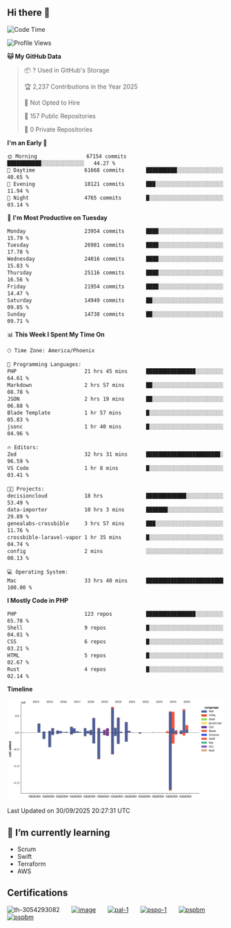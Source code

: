 ## Hi there 👋

<!--START_SECTION:waka-->
![Code Time](http://img.shields.io/badge/Code%20Time-11%2C795%20hrs%2043%20mins-blue)

![Profile Views](http://img.shields.io/badge/Profile%20Views-4-blue)

**🐱 My GitHub Data** 

> 📦 ? Used in GitHub's Storage 
 > 
> 🏆 2,237 Contributions in the Year 2025
 > 
> 🚫 Not Opted to Hire
 > 
> 📜 157 Public Repositories 
 > 
> 🔑 0 Private Repositories 
 > 
**I'm an Early 🐤** 

```text
🌞 Morning                67154 commits       ███████████░░░░░░░░░░░░░░   44.27 % 
🌆 Daytime                61668 commits       ██████████░░░░░░░░░░░░░░░   40.65 % 
🌃 Evening                18121 commits       ███░░░░░░░░░░░░░░░░░░░░░░   11.94 % 
🌙 Night                  4765 commits        █░░░░░░░░░░░░░░░░░░░░░░░░   03.14 % 
```
📅 **I'm Most Productive on Tuesday** 

```text
Monday                   23954 commits       ████░░░░░░░░░░░░░░░░░░░░░   15.79 % 
Tuesday                  26981 commits       ████░░░░░░░░░░░░░░░░░░░░░   17.78 % 
Wednesday                24016 commits       ████░░░░░░░░░░░░░░░░░░░░░   15.83 % 
Thursday                 25116 commits       ████░░░░░░░░░░░░░░░░░░░░░   16.56 % 
Friday                   21954 commits       ████░░░░░░░░░░░░░░░░░░░░░   14.47 % 
Saturday                 14949 commits       ██░░░░░░░░░░░░░░░░░░░░░░░   09.85 % 
Sunday                   14738 commits       ██░░░░░░░░░░░░░░░░░░░░░░░   09.71 % 
```


📊 **This Week I Spent My Time On** 

```text
🕑︎ Time Zone: America/Phoenix

💬 Programming Languages: 
PHP                      21 hrs 45 mins      ████████████████░░░░░░░░░   64.61 % 
Markdown                 2 hrs 57 mins       ██░░░░░░░░░░░░░░░░░░░░░░░   08.78 % 
JSON                     2 hrs 19 mins       ██░░░░░░░░░░░░░░░░░░░░░░░   06.88 % 
Blade Template           1 hr 57 mins        █░░░░░░░░░░░░░░░░░░░░░░░░   05.83 % 
jsonc                    1 hr 40 mins        █░░░░░░░░░░░░░░░░░░░░░░░░   04.96 % 

🔥 Editors: 
Zed                      32 hrs 31 mins      ████████████████████████░   96.59 % 
VS Code                  1 hr 8 mins         █░░░░░░░░░░░░░░░░░░░░░░░░   03.41 % 

🐱‍💻 Projects: 
decisioncloud            18 hrs              █████████████░░░░░░░░░░░░   53.49 % 
data-importer            10 hrs 3 mins       ███████░░░░░░░░░░░░░░░░░░   29.89 % 
genealabs-crossbible     3 hrs 57 mins       ███░░░░░░░░░░░░░░░░░░░░░░   11.76 % 
crossbible-laravel-vapor 1 hr 35 mins        █░░░░░░░░░░░░░░░░░░░░░░░░   04.74 % 
config                   2 mins              ░░░░░░░░░░░░░░░░░░░░░░░░░   00.13 % 

💻 Operating System: 
Mac                      33 hrs 40 mins      █████████████████████████   100.00 % 
```

**I Mostly Code in PHP** 

```text
PHP                      123 repos           ████████████████░░░░░░░░░   65.78 % 
Shell                    9 repos             █░░░░░░░░░░░░░░░░░░░░░░░░   04.81 % 
CSS                      6 repos             █░░░░░░░░░░░░░░░░░░░░░░░░   03.21 % 
HTML                     5 repos             █░░░░░░░░░░░░░░░░░░░░░░░░   02.67 % 
Rust                     4 repos             █░░░░░░░░░░░░░░░░░░░░░░░░   02.14 % 
```



**Timeline**

![Lines of Code chart](https://raw.githubusercontent.com/mikebronner/mikebronner/master/assets/bar_graph.png)


 Last Updated on 30/09/2025 20:27:31 UTC
<!--END_SECTION:waka-->

<!--
**mikebronner/mikebronner** is a ✨ _special_ ✨ repository because its `README.md` (this file) appears on your GitHub profile.

Here are some ideas to get you started:

- 🔭 I’m currently working on ...
- 🌱 I’m currently learning ...
- 👯 I’m looking to collaborate on ...
- 🤔 I’m looking for help with ...
- 💬 Ask me about ...
- 📫 How to reach me: ...
- 😄 Pronouns: ...
- ⚡ Fun fact: ...
-->

## 🌱 I’m currently learning

- Scrum
- Swift
- Terraform
- AWS

## Certifications

![th-3054293082](https://user-images.githubusercontent.com/1791050/208267034-c5006f82-ae89-41eb-9478-7106c5aba070.jpg)
&nbsp;&nbsp;&nbsp;&nbsp;&nbsp;
[![image](https://images.credly.com/size/100x100/images/a2790314-008a-4c3d-9553-f5e84eb359ba/image.png)](https://www.credly.com/users/mike-bronner)
&nbsp;&nbsp;&nbsp;&nbsp;&nbsp;
[![pal-1](https://images.credly.com/size/100x100/images/78c772ee-6b3c-4348-ac66-58ac5a2cf581/image.png)](https://www.credly.com/users/mike-bronner)
&nbsp;&nbsp;&nbsp;&nbsp;&nbsp;
[![pspo-1](https://images.credly.com/size/100x100/images/591762c5-fae7-49c6-b326-e1756979928d/image.png)](https://www.credly.com/users/mike-bronner)
&nbsp;&nbsp;&nbsp;&nbsp;&nbsp;
[![pspbm](https://images.credly.com/size/100x100/images/55a21a78-59af-4294-810e-e4014e9ca1be/image.png)](https://www.credly.com/users/mike-bronner)
&nbsp;&nbsp;&nbsp;&nbsp;&nbsp;
[![pspbm](https://images.credly.com/size/100x100/images/7964c477-0edb-4b83-b836-f35f255685f3/blob)](https://www.credly.com/users/mike-bronner)
